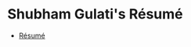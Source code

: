 # Shubham Gulati's Résumé

* [Résumé](ShubhamGulati_Resume.pdf)

<!-- # Shubham Gulati's Cover Letter -->

<!-- * [Cover Letter](ShubhamGulati_Cover_Letter.pdf) -->

<!-- ## Résumé Preview

| Résumé -- Page. 1 |
|:---:|
| [![Résumé](images/ShubhamGulati_Resume_Page_1.png)](ShubhamGulati_Resume.pdf)  |

| Résumé -- Page. 2 |
|:---:|
| [![Résumé](images/ShubhamGulati_Resume_Page_2.png)](ShubhamGulati_Resume.pdf)  |

## Cover Letter Preview

| Cover Letter -- Page. 1 |
|:---:|
| [![Résumé](images/ShubhamGulati_Cover_Letter.png)](ShubhamGulati_Cover_Letter.pdf)  | -->
